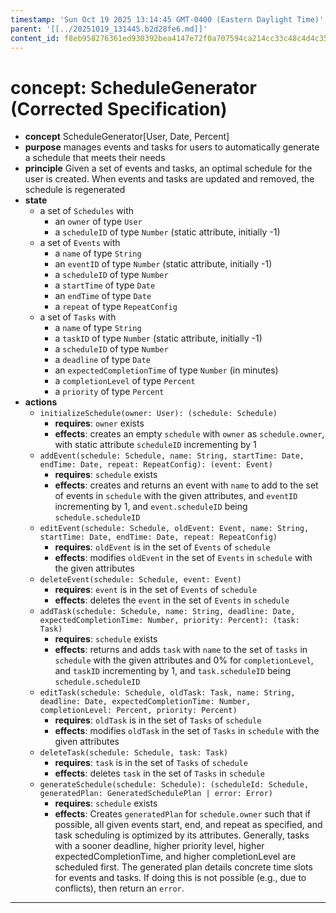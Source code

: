 ```yaml
---
timestamp: 'Sun Oct 19 2025 13:14:45 GMT-0400 (Eastern Daylight Time)'
parent: '[[../20251019_131445.b2d28fe6.md]]'
content_id: f8eb958276361ed930392bea4147e72f0a707594ca214cc33c48c4d4c35e4b56
---
```


# concept: ScheduleGenerator (Corrected Specification)

* **concept** ScheduleGenerator\[User, Date, Percent]
* **purpose** manages events and tasks for users to automatically generate a schedule that meets their needs
* **principle** Given a set of events and tasks, an optimal schedule for the user is created. When events and tasks are updated and removed, the schedule is regenerated
* **state**
  * a set of `Schedules` with
    * an `owner` of type `User`
    * a `scheduleID` of type `Number` (static attribute, initially -1)
  * a set of `Events` with
    * a `name` of type `String`
    * an `eventID` of type `Number` (static attribute, initially -1)
    * a `scheduleID` of type `Number`
    * a `startTime` of type `Date`
    * an `endTime` of type `Date`
    * a `repeat` of type `RepeatConfig`
  * a set of `Tasks` with
    * a `name` of type `String`
    * a `taskID` of type `Number` (static attribute, initially -1)
    * a `scheduleID` of type `Number`
    * a `deadline` of type `Date`
    * an `expectedCompletionTime` of type `Number` (in minutes)
    * a `completionLevel` of type `Percent`
    * a `priority` of type `Percent`
* **actions**
  * `initializeSchedule(owner: User): (schedule: Schedule)`
    * **requires**: `owner` exists
    * **effects**: creates an empty `schedule` with `owner` as `schedule.owner`, with static attribute `scheduleID` incrementing by 1
  * `addEvent(schedule: Schedule, name: String, startTime: Date, endTime: Date, repeat: RepeatConfig): (event: Event)`
    * **requires**: `schedule` exists
    * **effects**: creates and returns an event with `name` to add to the set of events in `schedule` with the given attributes, and `eventID` incrementing by 1, and `event.scheduleID` being `schedule.scheduleID`
  * `editEvent(schedule: Schedule, oldEvent: Event, name: String, startTime: Date, endTime: Date, repeat: RepeatConfig)`
    * **requires**: `oldEvent` is in the set of `Events` of `schedule`
    * **effects**: modifies `oldEvent` in the set of `Events` in `schedule` with the given attributes
  * `deleteEvent(schedule: Schedule, event: Event)`
    * **requires**: `event` is in the set of `Events` of `schedule`
    * **effects**: deletes the `event` in the set of `Events` in `schedule`
  * `addTask(schedule: Schedule, name: String, deadline: Date, expectedCompletionTime: Number, priority: Percent): (task: Task)`
    * **requires**: `schedule` exists
    * **effects**: returns and adds `task` with `name` to the set of `tasks` in `schedule` with the given attributes and 0% for `completionLevel`, and `taskID` incrementing by 1, and `task.scheduleID` being `schedule.scheduleID`
  * `editTask(schedule: Schedule, oldTask: Task, name: String, deadline: Date, expectedCompletionTime: Number, completionLevel: Percent, priority: Percent)`
    * **requires**: `oldTask` is in the set of `Tasks` of `schedule`
    * **effects**: modifies `oldTask` in the set of `Tasks` in `schedule` with the given attributes
  * `deleteTask(schedule: Schedule, task: Task)`
    * **requires**: `task` is in the set of `Tasks` of `schedule`
    * **effects**: deletes `task` in the set of `Tasks` in `schedule`
  * `generateSchedule(schedule: Schedule): (scheduleId: Schedule, generatedPlan: GeneratedSchedulePlan | error: Error)`
    * **requires**: `schedule` exists
    * **effects**: Creates `generatedPlan` for `schedule.owner` such that if possible, all given events start, end, and repeat as specified, and task scheduling is optimized by its attributes. Generally, tasks with a sooner deadline, higher priority level, higher expectedCompletionTime, and higher completionLevel are scheduled first. The generated plan details concrete time slots for events and tasks. If doing this is not possible (e.g., due to conflicts), then return an `error`.

***
